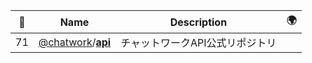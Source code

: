 |:star2: | Name | Description | 🌍|
|---|---|---|---|
|71|[@chatwork](https://github.com/chatwork)/[**api**](https://github.com/chatwork/api)|チャットワークAPI公式リポジトリ||

